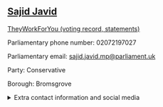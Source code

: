 ## <a href="https://members.parliament.uk/member/3945/contact">Sajid Javid</a>

<a href="https://www.theyworkforyou.com/mp/24854/sajid_javid/bromsgrove">TheyWorkForYou (voting record, statements)</a> 

Parliamentary phone number: 02072197027 

Parliamentary email: sajid.javid.mp@parliament.uk 

Party: Conservative 

Borough: Bromsgrove 

<details><summary>Extra contact information and social media</summary> 
<li>Website: http://www.sajidjavid.com</li>
<li>Twitter: https://twitter.com/sajidjavid</li>
<li>Constituency office phone number: 01527872135</li>
<li>Constituency office email:</li>
<li>Facebook: https://www.facebook.com/sajidjavidbromsgrove/</li>
<li>Instagram:</li>
<li>Youtube:</li>
<li>Linkedin:</li>
<li>Government department phone number:</li>
<li>Government department email:</li>
<li>Threads:</li>
<li>Party office phone number:</li>
<li>Party office email:</li>
<li>Tiktok:</li>
</details>
